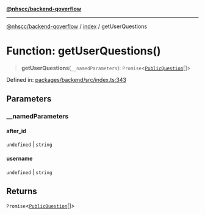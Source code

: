 [**@nhscc/backend-qoverflow**](../../README.md)

***

[@nhscc/backend-qoverflow](../../README.md) / [index](../README.md) / getUserQuestions

# Function: getUserQuestions()

> **getUserQuestions**(`__namedParameters`): `Promise`\<[`PublicQuestion`](../../db/type-aliases/PublicQuestion.md)[]\>

Defined in: [packages/backend/src/index.ts:343](https://github.com/nhscc/qoverflow.api.hscc.bdpa.org/blob/b629239838bf73900bba2996b8dcfbc432755e21/packages/backend/src/index.ts#L343)

## Parameters

### \_\_namedParameters

#### after_id

`undefined` \| `string`

#### username

`undefined` \| `string`

## Returns

`Promise`\<[`PublicQuestion`](../../db/type-aliases/PublicQuestion.md)[]\>
